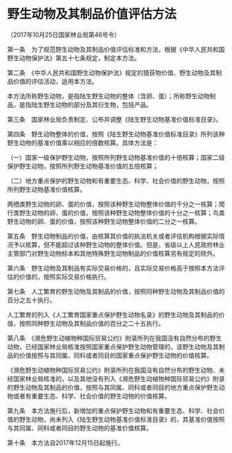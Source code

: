 # 野生动物及其制品价值评估方法

（2017年10月25日国家林业局第46号令）



第一条　为了规范野生动物及其制品价值评估标准和方法，根据《中华人民共和国野生动物保护法》第五十七条规定，制定本方法。

第二条　《中华人民共和国野生动物保护法》规定的猎获物价值、野生动物及其制品价值的评估活动，适用本方法。

本方法所称野生动物，是指陆生野生动物的整体（含卵、蛋）；所称野生动物制品，是指陆生野生动物的部分及其衍生物，包括产品。

第三条　国家林业局负责制定、公布并调整《陆生野生动物基准价值标准目录》。

第四条　野生动物整体的价值，按照《陆生野生动物基准价值标准目录》所列该种野生动物的基准价值乘以相应的倍数核算。具体方法是：

（一）国家一级保护野生动物，按照所列野生动物基准价值的十倍核算；国家二级保护野生动物，按照所列野生动物基准价值的五倍核算；

（二）地方重点保护的野生动物和有重要生态、科学、社会价值的野生动物，按照所列野生动物基准价值核算。

两栖类野生动物的卵、蛋的价值，按照该种野生动物整体价值的千分之一核算；爬行类野生动物的卵、蛋的价值，按照该种野生动物整体价值的十分之一核算；鸟类野生动物的卵、蛋的价值，按照该种野生动物整体价值的二分之一核算。

第五条　野生动物制品的价值，由核算其价值的执法机关或者评估机构根据实际情况予以核算，但不能超过该种野生动物的整体价值。但是，省级以上人民政府林业主管部门对野生动物标本和其他特殊野生动物制品的价值核算另有规定的除外。

第六条　野生动物及其制品有实际交易价格的，且实际交易价格高于按照本方法评估的价值的，按照实际交易价格执行。

第七条　人工繁育的野生动物及其制品的价值，按照同种野生动物及其制品价值的百分之五十执行。

人工繁育的列入《人工繁育国家重点保护野生动物名录》的野生动物及其制品的价值，按照同种野生动物及其制品价值的百分之二十五执行。

第八条　《濒危野生动植物种国际贸易公约》附录所列在我国没有自然分布的野生动物，已经国家林业局核准按照国家重点保护野生动物管理的，该野生动物及其制品的价值按照与其同属、同科或者同目的国家重点保护野生动物的价值核算。

《濒危野生动植物种国际贸易公约》附录所列在我国没有自然分布的野生动物、未经国家林业局核准的，以及其他没有列入《濒危野生动植物种国际贸易公约》附录的野生动物及其制品的价值，按照与其同属、同科或者同目的地方重点保护野生动物或者有重要生态、科学、社会价值的野生动物的价值核算。

第九条　本方法施行后，新增加的重点保护野生动物和有重要生态、科学、社会价值的野生动物，尚未列入《陆生野生动物基准价值标准目录》的，其基准价值按照与其同属、同科或者同目的野生动物的基准价值核算。

第十条　本方法自2017年12月15日起施行。